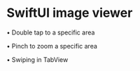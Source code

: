 # SwiftUI image viewer
• Double tap to a specific area

• Pinch to zoom a specific area

• Swiping in TabView




